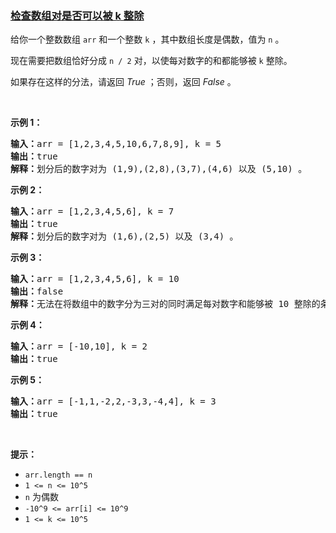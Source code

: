 ### [检查数组对是否可以被 k 整除](https://leetcode-cn.com/problems/check-if-array-pairs-are-divisible-by-k)

<p>给你一个整数数组 <code>arr</code> 和一个整数 <code>k</code> ，其中数组长度是偶数，值为 <code>n</code> 。</p>

<p>现在需要把数组恰好分成 <code>n /&nbsp;2</code> 对，以使每对数字的和都能够被 <code>k</code> 整除。</p>

<p>如果存在这样的分法，请返回 <em>True</em> ；否则，返回 <em>False</em> 。</p>

<p>&nbsp;</p>

<p><strong>示例 1：</strong></p>

<pre><strong>输入：</strong>arr = [1,2,3,4,5,10,6,7,8,9], k = 5
<strong>输出：</strong>true
<strong>解释：</strong>划分后的数字对为 (1,9),(2,8),(3,7),(4,6) 以及 (5,10) 。
</pre>

<p><strong>示例 2：</strong></p>

<pre><strong>输入：</strong>arr = [1,2,3,4,5,6], k = 7
<strong>输出：</strong>true
<strong>解释：</strong>划分后的数字对为 (1,6),(2,5) 以及 (3,4) 。
</pre>

<p><strong>示例 3：</strong></p>

<pre><strong>输入：</strong>arr = [1,2,3,4,5,6], k = 10
<strong>输出：</strong>false
<strong>解释：</strong>无法在将数组中的数字分为三对的同时满足每对数字和能够被 10 整除的条件。
</pre>

<p><strong>示例 4：</strong></p>

<pre><strong>输入：</strong>arr = [-10,10], k = 2
<strong>输出：</strong>true
</pre>

<p><strong>示例 5：</strong></p>

<pre><strong>输入：</strong>arr = [-1,1,-2,2,-3,3,-4,4], k = 3
<strong>输出：</strong>true
</pre>

<p>&nbsp;</p>

<p><strong>提示：</strong></p>

<ul>
	<li><code>arr.length == n</code></li>
	<li><code>1 &lt;= n &lt;= 10^5</code></li>
	<li><code>n</code> 为偶数</li>
	<li><code>-10^9 &lt;= arr[i] &lt;= 10^9</code></li>
	<li><code>1 &lt;= k &lt;= 10^5</code></li>
</ul>
